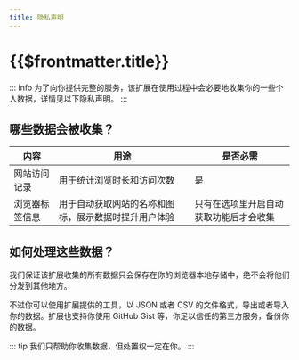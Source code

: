 ```yaml
---
title: 隐私声明
---
```


# {{$frontmatter.title}}

::: info
为了向你提供完整的服务，该扩展在使用过程中会必要地收集你的一些个人数据，详情见以下隐私声明。
:::

## 哪些数据会被收集？

| 内容           | 用途                                                 | 是否必需                               |
| -------------- | ---------------------------------------------------- | -------------------------------------- |
| 网站访问记录   | 用于统计浏览时长和访问次数                           | 是                                     |
| 浏览器标签信息 | 用于自动获取网站的名称和图标，展示数据时提升用户体验 | 只有在选项里开启自动获取功能后才会收集 |

## 如何处理这些数据？

我们保证该扩展收集的所有数据只会保存在你的浏览器本地存储中，绝不会将他们分发到其他地方。

不过你可以使用扩展提供的工具，以 JSON 或者 CSV 的文件格式，导出或者导入你的数据。扩展也支持你使用 GitHub Gist 等，你足以信任的第三方服务，备份你的数据。

::: tip
我们只帮助你收集数据，但处置权一定在你。
:::
